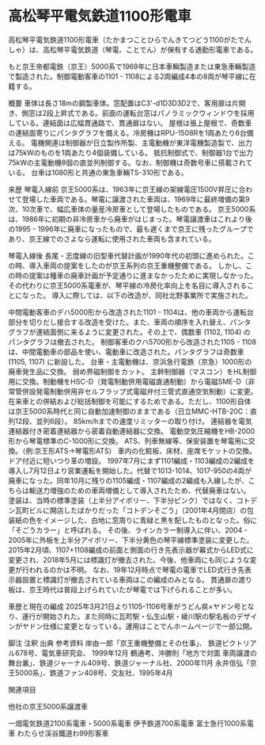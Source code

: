 # 高松琴平電気鉄道1100形電車

高松琴平電気鉄道1100形電車（たかまつことひらでんきてつどう1100がたでんしゃ）は、高松琴平電気鉄道（琴電、ことでん）が保有する通勤形電車である。

もと京王帝都電鉄（京王）5000系で1969年に日本車輌製造または東急車輛製造で製造された。制御電動客車の1101 - 1108による2両編成4本の8両が琴平線に在籍する。

概要
車体は長さ18mの鋼製車体。窓配置はC3'-d1D3D3D2で、客用扉は片開き、側窓は2段上昇式である。前面の運転台窓はパノラミックウィンドウを採用している。連結面は広幅貫通路で、貫通扉はない。
屋根は張上屋根で、奇数車の連結面寄りにパンタグラフを備える。冷房機はRPU-1508Rを1両あたり6台備える。
電機関連は制御器が日立製作所製、主電動機が東洋電機製造製で、出力は75kWのものを1両あたり4個装備している。 抵抗制御式で、制御器1台で出力75kWの主電動機8個の直並列制御する。なお、制御機は奇数号車に搭載されている。 台車は1080形と共通の東急車輛TS-310形である。

来歴
琴電入線前
京王5000系は、1963年に京王線の架線電圧1500V昇圧に合わせて登場した車両である。琴電に譲渡された車両は、1969年に最終増備の第9次、10次車で、幅広車体の量産冷房車として登場したものである。
京王5000系は、1986年に初期の非冷房車から廃車がはじまった。琴電譲渡車はこれより後の1995 - 1996年に廃車になったもので、最も遅くまで京王に残ったグループであり、京王線でのさよなら運転に使用された車両も含まれている。

琴電入線後
長尾・志度線の旧型車代替計画が1990年代の初頭に進められた。この時、導入車両の提案をしたのが京王系列の京王重機整備である。
しかし、この時の提案は種車の廃車計画が予定通りに進まなかったために実現しなかった。その代わりに京王5000系電車が、琴平線の冷房化率向上を名目に導入されることになった。
導入に際しては、以下の改造が、同社北野事業所で実施された。

中間電動客車のデハ5000形から改造された1101 - 1104は、他の車両から運転台部分を切りだし接合する改造を受けた。また、車両の順序を入れ替え、パンタグラフが連結面側に来るように変更された。その上で、偶数車 (1102, 1104) のパンタグラフは撤去された。
制御客車のクハ5700形から改造された1105 - 1108は、中間電動車の部品を使い、電動車に改造された。パンタグラフは奇数車 (1105, 1107) に新設した。
台車・主電動機は、京浜急行電鉄（京急）1000形の廃車発生品に交換。
弱め界磁制御をカット。
主幹制御器（マスコン）をHL制御用に交換。制動機をHSC-D（発電制動併用電磁直通制動）から電磁SME-D（非常管併設発電制動併用非セルフラップ式電磁弁付三管式直通空気制動）に変更。在来車との併結および総括制御を可能にするためである。ただし、1100形自体は京王5000系時代と同じ自動加速制御のままである（日立MMC-HTB-20C：直列12段、並列6段）。
85km/hまでの速度リミッターの取り付け。
連結器を電気連結器付き密着連結器から密着自動連結器に交換。
電動空気圧縮機をHB-2000形から琴電標準のC-1000形に交換。
ATS、列車無線等、保安装置を琴電用に交換。（例:京王形ATS→琴電形ATS）
車内の化粧板、床材、座席モケットの交換。
ドア付近に短いつり革の増設。
1997年7月にまず1101編成・1103編成の2編成を導入し7月12日より営業運転を開始した。代替で1013-1014、1017-950の4両が廃車になった。同年10月に残りの1105編成・1107編成の2編成も入線したが、こちらは輸送力増強のための車両増備として導入されたため、代替廃車はない。
塗装は、当時の標準塗装（上半分アイボリー、下半分ピンク）ではなく、コトデン瓦町ビルに開店したばかりだった「コトデンそごう」（2001年4月閉店）の包装紙の色をイメージした、白地に窓周りに青緑と黒を配したものとなった。俗に「そごうカラー」と呼ばれる。
その後、ラインカラー制導入に伴い、2004 - 2005年に外板を上半分アイボリー、下半分黄色の琴平線標準塗装に変更した。
2015年2月頃、1107+1108編成の前面と側面の行き先表示器が幕式からLED式に変更され、2018年5月には標識灯が撤去された。今後、他車両にも同じような変更が行われるのかは不明。
なお、19年12月時点で琴電の電車でLED式行き先表示器設置と標識灯が撤去されている車両はこの編成のみとなる。
貫通扉の渡り板は、京王時代は普段上げられていたが琴電では下げられることが多い。

車歴と現在の編成
2025年3月21日より1105-1106号車がうどん県×ヤドン号となり、運行が開始された。また同時に瓦町駅・仏生山駅・綾川駅の駅名板のデザインがヤドン仕様に変更となっている。運用はことでんホームページで一部公開。

脚注
注釈
出典
参考資料
岸由一郎「京王重機整備とその仕事」、 鉄道ピクトリアル678号、電気車研究会、 1999年12月
鶴通考、沖勝則「地方で対面 車両譲渡の舞台裏」、鉄道ジャーナル409号、鉄道ジャーナル社、2000年11月
永井信弘「京王5000系」、鉄道ファン408号、交友社、1995年4月

関連項目

他社の京王5000系譲渡車

一畑電気鉄道2100系電車・5000系電車
伊予鉄道700系電車
富士急行1000系電車
わたらせ渓谷鐵道わ99形客車